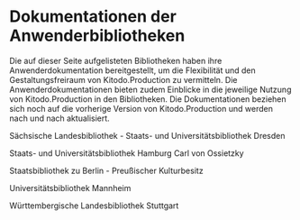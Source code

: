 # Dokumentationen der Anwenderbibliotheken
Die auf dieser Seite aufgelisteten Bibliotheken haben ihre Anwenderdokumentation bereitgestellt, um die Flexibilität und den Gestaltungsfreiraum von Kitodo.Production zu vermitteln. Die Anwenderdokumentationen bieten zudem Einblicke in die jeweilige Nutzung von Kitodo.Production in den Bibliotheken. Die Dokumentationen beziehen sich noch auf die vorherige Version von Kitodo.Production und werden nach und nach aktualisiert.

Sächsische Landesbibliothek - Staats- und Universitätsbibliothek Dresden

Staats- und Universitätsbibliothek Hamburg Carl von Ossietzky

Staatsbibliothek zu Berlin - Preußischer Kulturbesitz

Universitätsbibliothek Mannheim

Württembergische Landesbibliothek Stuttgart